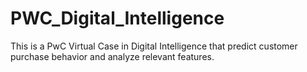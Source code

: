 # PWC_Digital_Intelligence
This is a PwC Virtual Case in Digital Intelligence that predict customer purchase behavior and analyze relevant features.

